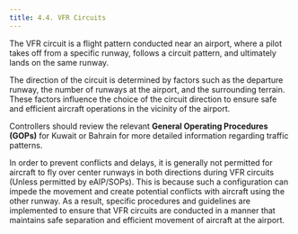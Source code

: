 ```yaml
---
title: 4.4. VFR Circuits 
---
```

The VFR circuit is a flight pattern conducted near an airport, where a pilot takes off from a specific runway, follows a circuit pattern, and ultimately lands on the same runway. 

The direction of the circuit is determined by factors such as the departure runway, the number of runways at the airport, and the surrounding terrain. These factors influence the choice of the circuit direction to ensure safe and efficient aircraft operations in the vicinity of the airport.

Controllers should review the relevant **General Operating Procedures (GOPs)** for Kuwait or Bahrain for more detailed information regarding traffic patterns. 

In order to prevent conflicts and delays, it is generally not permitted for aircraft to fly over center runways in both directions during VFR circuits (Unless permitted by eAIP/SOPs). This is because such a configuration can impede the movement and create potential conflicts with aircraft using the other runway. As a result, specific procedures and guidelines are implemented to ensure that VFR circuits are conducted in a manner that maintains safe separation and efficient movement of aircraft at the airport.

